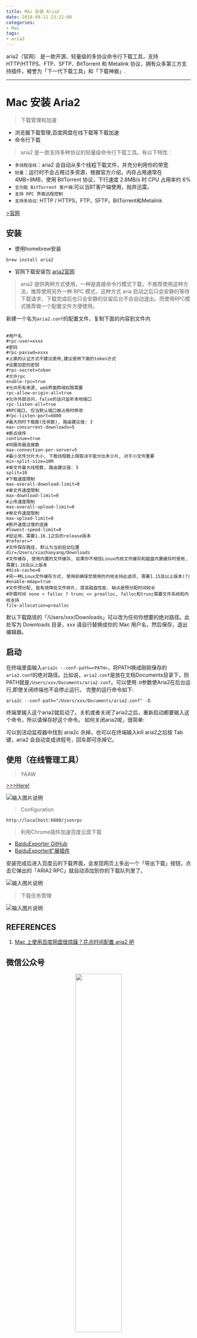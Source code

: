 ```yaml
---
title: Mac 安装 Aria2
date: 2018-09-11 23:22:00
categories:
- Mac
tags:
- aria2
---
```


aria2（官网） 是一款开源、轻量级的多协议命令行下载工具，支持 HTTP/HTTPS、FTP、SFTP、BitTorrent 和 Metalink 协议，拥有众多第三方支持插件，被誉为「下一代下载工具」和「下载神器」.

---

# Mac 安装 Aria2

> 下载管理和加速

- 浏览器下载管理,百度网盘在线下载等下载加速
- 命令行下载

> aria2 是一款支持多种协议的轻量级命令行下载工具。有以下特性：

- `多线程连线`：aria2 会自动从多个线程下载文件，并充分利用你的带宽
- `轻量`：运行时不会占用过多资源，根据官方介绍，内存占用通常在 4MB~9MB，使用 BitTorrent 协议，下行速度 2.8MB/s 时 CPU 占用率约 6%
- `全功能 BitTorrent 客户端`:可以当BT客户端使用，抛弃迅雷。
- `支持 RPC 界面远程控制`
- `支持多协议`: HTTP / HTTPS，FTP，SFTP，BitTorrent和Metalink

[>官网](https://aria2.github.io/)


## 安装

- 使用homebrew安装

```
brew install aria2
```

- 官网下载安装包 [aria2官网](https://aria2.github.io/)

> aria2 提供两种方式使用，一种是直接命令行模式下载，不推荐使用这种方法，推荐使用另外一种 RPC 模式，这种方式 aria 启动之后只会安静的等待下载请求，下载完成后也只会安静的驻留后台不会自动退出。而使用RPC模式推荐做一个配置文件方便使用。

新建一个名为`aria2.conf`的配置文件，复制下面的内容到文件内

```

#用户名
#rpc-user=xxxx
#密码
#rpc-passwd=xxxx
#上面的认证方式不建议使用,建议使用下面的token方式
#设置加密的密钥
#rpc-secret=token
#允许rpc
enable-rpc=true
#允许所有来源, web界面跨域权限需要
rpc-allow-origin-all=true
#允许外部访问，false的话只监听本地端口
rpc-listen-all=true
#RPC端口, 仅当默认端口被占用时修改
#rpc-listen-port=6800
#最大同时下载数(任务数), 路由建议值: 3
max-concurrent-downloads=5
#断点续传
continue=true
#同服务器连接数
max-connection-per-server=5
#最小文件分片大小, 下载线程数上限取决于能分出多少片, 对于小文件重要
min-split-size=10M
#单文件最大线程数, 路由建议值: 5
split=10
#下载速度限制
max-overall-download-limit=0
#单文件速度限制
max-download-limit=0
#上传速度限制
max-overall-upload-limit=0
#单文件速度限制
max-upload-limit=0
#断开速度过慢的连接
#lowest-speed-limit=0
#验证用，需要1.16.1之后的release版本
#referer=*
#文件保存路径, 默认为当前启动位置
dir=/Users/xiazhaoyang/Downloads
#文件缓存, 使用内置的文件缓存, 如果你不相信Linux内核文件缓存和磁盘内置缓存时使用, 需要1.16及以上版本
#disk-cache=0
#另一种Linux文件缓存方式, 使用前确保您使用的内核支持此选项, 需要1.15及以上版本(?)
#enable-mmap=true
#文件预分配, 能有效降低文件碎片, 提高磁盘性能. 缺点是预分配时间较长
#所需时间 none < falloc ? trunc << prealloc, falloc和trunc需要文件系统和内核支持
file-allocation=prealloc

```
默认下载路径的「/Users/xxx/Downloads」可以改为任何你想要的绝对路径。此处写为 Downloads 目录，xxx 请自行替换成你的 Mac 用户名，然后保存，退出编辑器。

## 启动

在终端里面输入`aria2c --conf-path=<PATH>`，将PATH换成刚刚保存的`aria2.conf`的绝对路径。比如说，`aria2.conf`是放在文档Documents目录下，则PATH就是`/Users/xxx/Documents/aria2.conf`。可以使用`-D`参数使Aria2在后台运行,即使关闭终端也不会停止运行。
完整的运行命令如下:

```
aria2c --conf-path="/Users/xxx/Documents/aria2.conf" -D

```
终端里输入这个aria2就启动了。关机或者关闭了aria2之后，重新启动都要输入这个命令，所以请保存好这个命令。
如何关闭aria2呢，很简单:

可以到活动监视器中找到 aria2c 杀掉，也可以在终端输入kill aria2之后按 Tab 键，aria2 会自动变成进程号，回车即可杀掉它。

## 使用（在线管理工具）

> YAAW

  [>>>Here!](http://binux.github.io/yaaw/demo/)

![输入图片说明](https://images.gitee.com/uploads/images/2018/0911/225155_ff263725_912956.png "屏幕截图.png")

> Configuration

  `http://localhost:6800/jsonrpc`

> 利用Chrome插件加速百度云盘下载

- [BaiduExporter GitHub](https://github.com/acgotaku/BaiduExporter)
- [BaiduExporter扩展插件](https://chrome.google.com/webstore/detail/baiduexporter/jgebcefbdjhkhapijgbhkidaegoocbjj)

安装完成后进入百度云的下载界面，会发现网页上多出一个「导出下载」按钮，点击它弹出的「ARIA2 RPC」就自动添加到你的下载队列里了。

![输入图片说明](https://images.gitee.com/uploads/images/2018/0911/225920_f96593f3_912956.png "屏幕截图.png")

> 下载任务管理

![输入图片说明](https://images.gitee.com/uploads/images/2018/0911/230131_0e175c94_912956.png "屏幕截图.png")



## REFERENCES

1. [Mac 上使用百度网盘很烦躁？花点时间配置 aria2 吧](https://sspai.com/post/32167)

## 微信公众号

<center>
<img src="https://images.gitee.com/uploads/images/2018/0717/215030_8e782063_912956.png" width="50%" height="50%"/>
</center>
